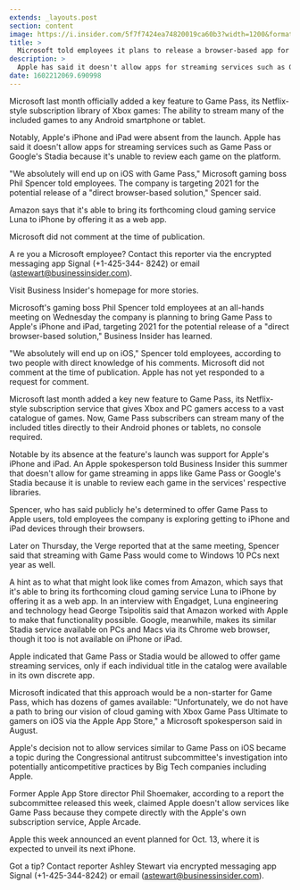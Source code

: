 ```yaml
--- 
extends: _layouts.post 
section: content 
image: https://i.insider.com/5f7f7424ea74820019ca60b3?width=1200&format=jpeg 
title: > 
  Microsoft told employees it plans to release a browser-based app for the Xbox Game Pass streaming service next year that will get around Apple App Store rules: 'We absolutely will end up on iOS' 
description: > 
  Apple has said it doesn't allow apps for streaming services such as Game Pass or Google's Stadia because it's unable to review each game on the platform."We absolutely will end up on iOS with Game Pass," Microsoft gaming boss Phil Spencer told employees.Amazon says that it's able to bring its forthcoming cloud gaming service Luna to iPhone by offering it as a web app."We absolutely will end up on iOS," Spencer told employees, according to two people with direct knowledge of his comments.Now, Game Pass subscribers can stream many of the included titles directly to their Android phones or tablets, no console required. 
date: 1602212069.690998 
--- 
```

Microsoft last month officially added a key feature to Game Pass, its Netflix-style subscription library of Xbox games: The ability to stream many of the included games to any Android smartphone or tablet.

Notably, Apple's iPhone and iPad were absent from the launch. Apple has said it doesn't allow apps for streaming services such as Game Pass or Google's Stadia because it's unable to review each game on the platform.

"We absolutely will end up on iOS with Game Pass," Microsoft gaming boss Phil Spencer told employees. The company is targeting 2021 for the potential release of a "direct browser-based solution," Spencer said.

Amazon says that it's able to bring its forthcoming cloud gaming service Luna to iPhone by offering it as a web app.

Microsoft did not comment at the time of publication.

A re you a Microsoft employee? Contact this reporter via the encrypted messaging app Signal (+1-425-344- 8242) or email (astewart@businessinsider.com).

Visit Business Insider's homepage for more stories.

Microsoft's gaming boss Phil Spencer told employees at an all-hands meeting on Wednesday the company is planning to bring Game Pass to Apple's iPhone and iPad, targeting 2021 for the potential release of a "direct browser-based solution," Business Insider has learned.

"We absolutely will end up on iOS," Spencer told employees, according to two people with direct knowledge of his comments. Microsoft did not comment at the time of publication. Apple has not yet responded to a request for comment.

Microsoft last month added a key new feature to Game Pass, its Netflix-style subscription service that gives Xbox and PC gamers access to a vast catalogue of games. Now, Game Pass subscribers can stream many of the included titles directly to their Android phones or tablets, no console required.

Notable by its absence at the feature's launch was support for Apple's iPhone and iPad. An Apple spokesperson told Business Insider this summer that doesn't allow for game streaming in apps like Game Pass or Google's Stadia because it is unable to review each game in the services' respective libraries.

Spencer, who has said publicly he's determined to offer Game Pass to Apple users, told employees the company is exploring getting to iPhone and iPad devices through their browsers.

Later on Thursday, the Verge reported that at the same meeting, Spencer said that streaming with Game Pass would come to Windows 10 PCs next year as well.

A hint as to what that might look like comes from Amazon, which says that it's able to bring its forthcoming cloud gaming service Luna to iPhone by offering it as a web app. In an interview with Engadget, Luna engineering and technology head George Tsipolitis said that Amazon worked with Apple to make that functionality possible. Google, meanwhile, makes its similar Stadia service available on PCs and Macs via its Chrome web browser, though it too is not available on iPhone or iPad.

Apple indicated that Game Pass or Stadia would be allowed to offer game streaming services, only if each individual title in the catalog were available in its own discrete app.

Microsoft indicated that this approach would be a non-starter for Game Pass, which has dozens of games available: "Unfortunately, we do not have a path to bring our vision of cloud gaming with Xbox Game Pass Ultimate to gamers on iOS via the Apple App Store," a Microsoft spokesperson said in August.

Apple's decision not to allow services similar to Game Pass on iOS became a topic during the Congressional antitrust subcommittee's investigation into potentially anticompetitive practices by Big Tech companies including Apple.

Former Apple App Store director Phil Shoemaker, according to a report the subcommittee released this week, claimed Apple doesn't allow services like Game Pass because they compete directly with the Apple's own subscription service, Apple Arcade.

Apple this week announced an event planned for Oct. 13, where it is expected to unveil its next iPhone.

Got a tip? Contact reporter Ashley Stewart via encrypted messaging app Signal (+1-425-344-8242) or email (astewart@businessinsider.com).